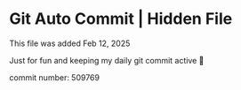 # Git Auto Commit | Hidden File

This file was added Feb 12, 2025

Just for fun and keeping my daily git commit active 🤪

commit number: 509769
